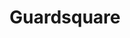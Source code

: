 ---
facebook: https://facebook.com/guardsquare
linkedin: https://linkedin.com/company/guardsquare
logohandle: guardsquare
sort: guardsquare
title: Guardsquare
twitter: https://x.com/Guardsquare
website: https://www.guardsquare.com/en
---